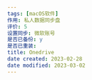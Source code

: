 ```yaml
---
tags: [macOS软件]
作用: 私人数据同步盘
评价: 5
设置同步: 微软账号
是否已备份: y
是否已重装:
title: Onedrive
date created: 2023-02-28
date modified: 2023-03-02
---
```

